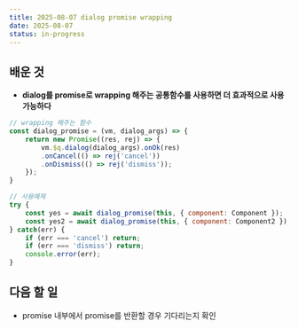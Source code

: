 ```yaml
---
title: 2025-08-07 dialog promise wrapping
date: 2025-08-07
status: in-progress
---
```


## 배운 것
- **dialog를 promise로 wrapping 해주는 공통함수를 사용하면 더 효과적으로 사용 가능하다**
```javascript
// wrapping 해주는 함수
const dialog_promise = (vm, dialog_args) => {
	return new Promise((res, rej) => {
		vm.$q.dialog(dialog_args).onOk(res)
		.onCancel(() => rej('cancel'))
		.onDismiss(() => rej('dismiss'));
	});
}

// 사용예제
try {
	const yes = await dialog_promise(this, { component: Component });
	const yes2 = await dialog_promise(this, { component: Component2 });
} catch(err) {
	if (err === 'cancel') return;
	if (err === 'dismiss') return;
	console.error(err);
}
```

## 다음 할 일
- promise 내부에서 promise를 반환할 경우 기다리는지 확인 